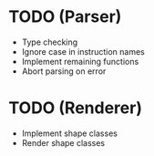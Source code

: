 # TODO (Parser)
* Type checking
* Ignore case in instruction names
* Implement remaining functions
* Abort parsing on error

# TODO (Renderer)
* Implement shape classes
* Render shape classes